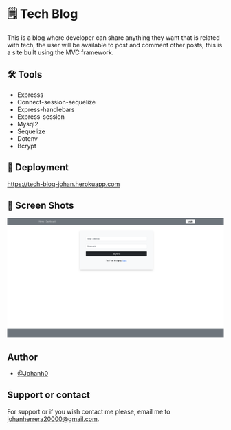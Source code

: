 # 🗒 Tech Blog
This is a blog where developer can share anything they want that is related with tech, the user will be available to post and comment other posts, this is a site built using the MVC framework.



## 🛠 Tools

- Expresss
- Connect-session-sequelize
- Express-handlebars
- Express-session
- Mysql2
- Sequelize
- Dotenv
- Bcrypt


## 🚀 Deployment
https://tech-blog-johan.herokuapp.com

## 📸 Screen Shots
![](./assets/cover.png)

## Author

- [@Johanh0](https://www.github.com/johanh0)


## Support or contact

For support or if you wish contact me please, email me to [johanherrera20000@gmail.com](mailto:johanherrera20000@gmail.com).